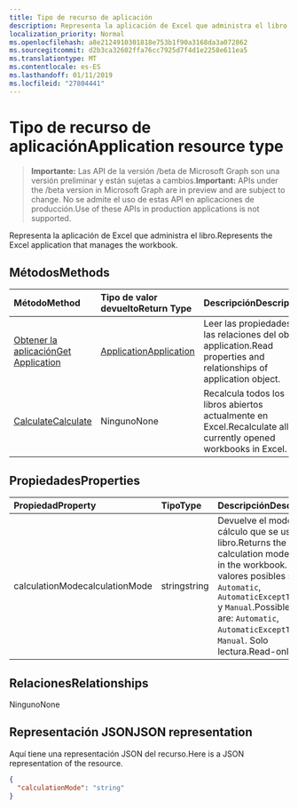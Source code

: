 ```yaml
---
title: Tipo de recurso de aplicación
description: Representa la aplicación de Excel que administra el libro.
localization_priority: Normal
ms.openlocfilehash: a8e2124910301818e753b1f90a3168da3a072862
ms.sourcegitcommit: d2b3ca32602ffa76cc7925d7f4d1e2258e611ea5
ms.translationtype: MT
ms.contentlocale: es-ES
ms.lasthandoff: 01/11/2019
ms.locfileid: "27804441"
---
```

# <a name="application-resource-type"></a><span data-ttu-id="d609e-103">Tipo de recurso de aplicación</span><span class="sxs-lookup"><span data-stu-id="d609e-103">Application resource type</span></span>

> <span data-ttu-id="d609e-104">**Importante:** Las API de la versión /beta de Microsoft Graph son una versión preliminar y están sujetas a cambios.</span><span class="sxs-lookup"><span data-stu-id="d609e-104">**Important:** APIs under the /beta version in Microsoft Graph are in preview and are subject to change.</span></span> <span data-ttu-id="d609e-105">No se admite el uso de estas API en aplicaciones de producción.</span><span class="sxs-lookup"><span data-stu-id="d609e-105">Use of these APIs in production applications is not supported.</span></span>

<span data-ttu-id="d609e-106">Representa la aplicación de Excel que administra el libro.</span><span class="sxs-lookup"><span data-stu-id="d609e-106">Represents the Excel application that manages the workbook.</span></span>


## <a name="methods"></a><span data-ttu-id="d609e-107">Métodos</span><span class="sxs-lookup"><span data-stu-id="d609e-107">Methods</span></span>

| <span data-ttu-id="d609e-108">Método</span><span class="sxs-lookup"><span data-stu-id="d609e-108">Method</span></span>           | <span data-ttu-id="d609e-109">Tipo de valor devuelto</span><span class="sxs-lookup"><span data-stu-id="d609e-109">Return Type</span></span>    |<span data-ttu-id="d609e-110">Descripción</span><span class="sxs-lookup"><span data-stu-id="d609e-110">Description</span></span>|
|:---------------|:--------|:----------|
|[<span data-ttu-id="d609e-111">Obtener la aplicación</span><span class="sxs-lookup"><span data-stu-id="d609e-111">Get Application</span></span>](../api/excelapplication-get.md) | [<span data-ttu-id="d609e-112">Application</span><span class="sxs-lookup"><span data-stu-id="d609e-112">Application</span></span>](application.md) |<span data-ttu-id="d609e-113">Leer las propiedades y las relaciones del objeto application.</span><span class="sxs-lookup"><span data-stu-id="d609e-113">Read properties and relationships of application object.</span></span>|
|[<span data-ttu-id="d609e-114">Calculate</span><span class="sxs-lookup"><span data-stu-id="d609e-114">Calculate</span></span>](../api/excelapplication-calculate.md)|<span data-ttu-id="d609e-115">Ninguno</span><span class="sxs-lookup"><span data-stu-id="d609e-115">None</span></span>|<span data-ttu-id="d609e-116">Recalcula todos los libros abiertos actualmente en Excel.</span><span class="sxs-lookup"><span data-stu-id="d609e-116">Recalculate all currently opened workbooks in Excel.</span></span>|

## <a name="properties"></a><span data-ttu-id="d609e-117">Propiedades</span><span class="sxs-lookup"><span data-stu-id="d609e-117">Properties</span></span>
| <span data-ttu-id="d609e-118">Propiedad</span><span class="sxs-lookup"><span data-stu-id="d609e-118">Property</span></span>     | <span data-ttu-id="d609e-119">Tipo</span><span class="sxs-lookup"><span data-stu-id="d609e-119">Type</span></span>   |<span data-ttu-id="d609e-120">Descripción</span><span class="sxs-lookup"><span data-stu-id="d609e-120">Description</span></span>|
|:---------------|:--------|:----------|
|<span data-ttu-id="d609e-121">calculationMode</span><span class="sxs-lookup"><span data-stu-id="d609e-121">calculationMode</span></span>|<span data-ttu-id="d609e-122">string</span><span class="sxs-lookup"><span data-stu-id="d609e-122">string</span></span>|<span data-ttu-id="d609e-123">Devuelve el modo de cálculo que se usa en el libro.</span><span class="sxs-lookup"><span data-stu-id="d609e-123">Returns the calculation mode used in the workbook.</span></span> <span data-ttu-id="d609e-124">Los valores posibles son: `Automatic`, `AutomaticExceptTables` y `Manual`.</span><span class="sxs-lookup"><span data-stu-id="d609e-124">Possible values are: `Automatic`, `AutomaticExceptTables`, `Manual`.</span></span> <span data-ttu-id="d609e-125">Solo lectura.</span><span class="sxs-lookup"><span data-stu-id="d609e-125">Read-only.</span></span>|

## <a name="relationships"></a><span data-ttu-id="d609e-126">Relaciones</span><span class="sxs-lookup"><span data-stu-id="d609e-126">Relationships</span></span>
<span data-ttu-id="d609e-127">Ninguno</span><span class="sxs-lookup"><span data-stu-id="d609e-127">None</span></span>


## <a name="json-representation"></a><span data-ttu-id="d609e-128">Representación JSON</span><span class="sxs-lookup"><span data-stu-id="d609e-128">JSON representation</span></span>

<span data-ttu-id="d609e-129">Aquí tiene una representación JSON del recurso.</span><span class="sxs-lookup"><span data-stu-id="d609e-129">Here is a JSON representation of the resource.</span></span>

<!-- {
  "blockType": "resource",
  "optionalProperties": [

  ],
  "@odata.type": "microsoft.graph.application"
}-->

```json
{
  "calculationMode": "string"
}

```

<!-- uuid: 8fcb5dbc-d5aa-4681-8e31-b001d5168d79
2015-10-25 14:57:30 UTC -->
<!-- {
  "type": "#page.annotation",
  "description": "Application resource",
  "keywords": "",
  "section": "documentation",
  "tocPath": ""
}-->
